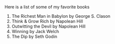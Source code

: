 Here is a list of some of my favorite books
1. The Richest Man in Babylon by George S. Clason
2. Think & Grow Rich by Napolean Hill
3. Outwitting the Devil by Napolean Hill
4. Winning by Jack Welch
5. The Dip by Seth Godin
